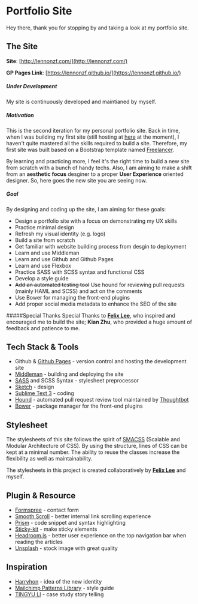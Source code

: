 # Portfolio Site
Hey there, thank you for stopping by and taking a look at my portfolio site.

## The Site
**Site**: [http://lennonzf.com/](http://lennonzf.com/)

**GP Pages Link**: [https://lennonzf.github.io/](https://lennonzf.github.io/)

##### Under Development
My site is continuously developed and maintianed by myself.

##### Motivation
This is the second iteration for my personal portfolio site. Back in time, when I was building my first site (still hosting at [here](http://lennonzf.com/) at the moment), I haven't quite mastered all the skills required to build a site. Therefore, my first site was built based on a Bootstrap template named [Freelancer](https://startbootstrap.com/template-overviews/freelancer/).

By learning and practicing more, I feel it's the right time to build a new site from scratch with a bunch of handy techs. Also, I am aiming to make a shift from an **aesthetic focus** desginer to a proper **User Experience** oriented designer. So, here goes the new site you are seeing now.

##### Goal
By designing and coding up the site, I am aiming for these goals:

- Design a portfolio site with a focus on demonstrating my UX skills
- Practice minimal design
- Refresh my visual identity (e.g. logo)
- Build a site from scratch
- Get familiar with website building process from desgin to deployment
- Learn and use Middleman
- Learn and use Github and Github Pages
- Learn and use Flexbox
- Practice SASS with SCSS syntax and functional CSS
- Develop a style guide
- ~~Add an automated testing tool~~ Use hound for reviewing pull requests (mainly HAML and SCSS) and act on the comments
- Use Bower for managing the front-end plugins
- Add proper social media metadata to enhance the SEO of the site

#####Special Thanks
Special Thanks to **[Felix Lee](http://felixlee.io/)**, who inspired and encouraged me to build the site; **Kian Zhu**, who provided a huge amount of feedback and patience to me.

## Tech Stack & Tools
- Github & [Github Pages](https://pages.github.com/) - version control and hosting the development site
- [Middleman](https://middlemanapp.com/) - building and deploying the site
- [SASS](http://sass-lang.com/) and SCSS Syntax - stylesheet preprocessor
- [Sketch](https://www.sketchapp.com/) - design
- [Sublime Text 3](https://www.sublimetext.com/) - coding
- [Hound](https://houndci.com/) - automated pull request review tool maintained by [Thoughtbot](https://thoughtbot.com/)
- [Bower](https://bower.io/) - package manager for the front-end plugins

## Stylesheet
The stylesheets of this site follows the spirit of [SMACSS](https://smacss.com/) (Scalable and Modular Architecture of CSS). By using the structure, lines of CSS can be kept at a minimal number. The ability to reuse the classes increase the flexibility as well as maintainability.

The stylesheets in this project is created collaboratively by **[Felix Lee](http://felixlee.io/)** and myself.

## Plugin & Resource
- [Formspree](https://formspree.io/) - contact form
- [Smooth Scroll](http://github.com/cferdinandi/smooth-scroll) - better internal link scrolling experience
- [Prism](http://prismjs.com/index.html) - code snippet and syntax highlighting
- [Sticky-kit](https://github.com/leafo/sticky-kit) - make sticky elements
- [Headroom.js](http://wicky.nillia.ms/headroom.js/) - better user experience on the top navigation bar when reading the articles
- [Unsplash](https://unsplash.com/) - stock image with great quality

## Inspiration
- [Harryhon](http://www.harryhon.com/) - idea of the new identity
- [Mailchimp Patterns Library](http://ux.mailchimp.com/patterns) - style guide
- [TINGYU LI](http://tingyu.li/) - case study story telling
